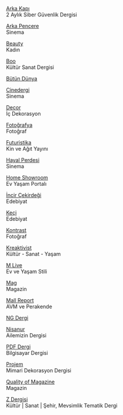<p>
<a href="https://arkakapidergi.com/">Arka Kapı</a>
<br>2 Aylık Siber Güvenlik Dergisi
</p> 
<p>
<a href="https://www.arkapencere.com/">Arka Pencere</a>
<br>Sinema
</p>  
<p>
<a href="https://beauty-turkey.com/">Beauty</a>
<br>Kadın  
</p> 
<p>
<a href="https://www.boodergi.com/">Boo</a>
<br>Kültür Sanat Dergisi  
</p> 
<p>
<a href="http://www.butundunya.com/arsiv.php">Bütün Dünya</a>
</p> 
<p>
<a href="http://www.cinedergi.com/">Cinedergi</a>
<br>Sinema
</p> 
<p>
<a href="https://www.decor-mag.com/">Decor</a>
<br>İç Dekorasyon  
</p> 
<p>
<a href="https://www.fotografya.gen.tr/">Fotoğrafya</a>
<br>Fotoğraf  
</p> 
<p>
<a href="https://futuristika.org/">Futuristika</a>
<br>Kin ve Ağıt Yayını  
</p> 
<p>
<a href="https://www.hayalperdesi.net/default.aspx">Hayal Perdesi</a>
<br>Sinema 
</p> 
<p>
<a href="http://homeshowroom.com.tr/">Home Showroom</a>
<br>Ev Yaşam Portalı  
</p> 
<p>
<a href="http://incircekirdegidergisi.weebly.com/">İncir Çekirdeği</a>
<br>Edebiyat  
</p> 
<p>
<a href="https://keciedebiyat.com/">Keçi</a>
<br>Edebiyat  
</p> 
<p>
<a href="https://kontrastdergi.com/">Kontrast</a>
<br>Fotoğraf  
</p> 
<p>
<a href="https://kreaktivist.com.tr/">Kreaktivist</a>
<br>Kültür - Sanat - Yaşam  
</p> 
<p>
<a href="http://www.mlive.com.tr/">M Live</a>
<br>Ev ve Yaşam Stili 
</p> 
<p>
<a href="https://www.magdergi.com/">Mag</a>
<br>Magazin 
</p> 
<p>
<a href="https://mallreport.com.tr/">Mall Report</a>
<br>AVM ve Perakende  
</p> 
<p>
<a href="https://ngdergi.com/">NG Dergi</a>
</p> 
<p>
<a href="https://nisanurdergisi.com/">Nisanur</a>
<br>Ailemizin Dergisi
</p> 
<p>
<a href="https://pdfdergi.com/">PDF Dergi</a>
<br>Bilgisayar Dergisi
</p> 
<p>
<a href="https://www.projem.com.tr/">Projem</a>
<br>Mimari Dekorasyon Dergisi
</p> 
<p>
<a href="http://qualityofmagazine.com/">Quality of Magazine</a>
<br>Magazin
</p> 
<p>
<a href="https://www.zdergisi.istanbul/">Z Dergisi</a>
<br>Kültür | Sanat | Şehir, Mevsimlik Tematik Dergi
</p> 
